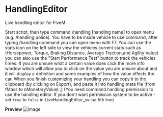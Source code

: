 # HandlingEditor
Live handling editor for FiveM

Start script, then type command /handling [handling name] to open menu (e.g. /handling police). You have to be inside vehicle to use command, after typing /handling command you can open menu with F7.
You can use the stats icon on the left side to view the vehicles current stats such as (Horsepower, Torque, Braking Distance, Average Traction,and Agility Value) you can also use the "Start Performance Test" button to track the vehicles times. If you are unsure what a certain value does click the more info window which will allow you to click on the value you are unsure about and it will display a definition and some examples of how the value effects the car. When you finish customizing your handling you can copy it to the clipboard (by clicking on Export), and paste it into handling.meta file (from fMass to nMonetaryValue) ;)
(You need command.handling permission to use the handling editor. If you don't want permission system to be active - set `true` to `false` in LiveHandlingEditor_sv.lua 5th line)

**Preview**
![image](https://i.imgur.com/wglT3Ka.jpegg)

